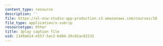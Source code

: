 ```yaml
---
content_type: resource
description: ''
file: https://ol-ocw-studio-app-production.s3.amazonaws.com/courses/18-650-statistics-for-applications-fall-2016/1149a614e5575ac2bd8426c82ac82132_rLlZpnT02ZU.vtt
file_type: application/x-subrip
resourcetype: Other
title: 3play caption file
uid: 1149a614-e557-5ac2-bd84-26c82ac82132
---
```

